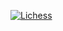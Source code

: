 [![Lichess](https://img.shields.io/badge/lichess-jbhgt-red?style=for-the-badge&logo=data:image/png;base64,iVBORw0KGgoAAAANSUhEUgAAACAAAAAgCAMAAABEpIrGAAABcVBMVEVHcEwuLi79%2Ff319fUmJiYWFhYcHBz%2B%2Fv4AAAANDQ0qKiohISH5%2Bfny8vKmpqb4%2BPj29vakpKTu7u78%2FPz09PRHR0cxMTFJSUne3t7n5%2Bfq6ur39%2FfKysqZmZn6%2Bvrm5ubt7e3JycnMzMyLi4tAQEChoaHx8fHFxcX7%2B%2FuKioqWlpbf399jY2N%2Ff3%2Fw8PBUVFS2trZYWFhvb2%2Fo6OiwsLBERETs7OzOzs61tbWgoKCMjIxqamrHx8fPz8%2Bzs7PU1NTc3NzAwMCCgoKRkZF%2Bfn7p6emjo6NkZGTl5eVeXl6JiYnT09Pr6%2Bvz8%2FN8fHy5ubm9vb2NjY3X19eSkpJ4eHjg4OBpaWmnp6fi4uLY2Ng9PT1TU1M3NzfV1dWdnZ01NTV2dnbGxsaPj4%2BlpaXR0dHDw8ODg4O3t7e4uLiqqqp7e3utra3v7%2B%2FZ2dnQ0NDLy8vh4eFhYWGFhYW%2Bvr66urpzc3NCQkJRUVE6OjqYmJiurq7fr4MZAAAAAXRSTlMAQObYZgAAAbRJREFUeNqN0wPX7DAQBuDtNum8U6ztzzavbdu2zV9%2Ft8jppns1R4OnTJIKgn4bqdRfppOxGR72tr9UcCXMNZDu3XnybH07LxxIzg2BbqZs3bYlYDn2Kj6QAlGy%2BVGwvMdwpGVlSj%2BQUddF4J2QxsarWomoWFgk%2Bs4LOvhssP2pE7%2FNT8N4Mwi2DPmtG75n2M2WMV%2BMwesKf%2B0F1Wg%2Buu6tYbdiMOuI92F17kIE6CWXXQVKllDvfJHrUbYmrOcKTAnHjNrT1SUvSl9Iw4vAWbRJxQ2sNMKsuYF8BMb5VPyBy6g8DrMtcCMAOcBPVKwD7WaQXcZYAAqAOQCoJXHrup%2FUGTUfnAE8bbXnbsI57%2F%2Bxa1j1gcs4rgEqXJWi3Rcmw%2FRf8gRP6YDcS0I86v8LcM4HEzicAFR8KOwH5n3MkA%2FmWB5Jis5TNmwseQGgYziZBJRdAd81KQQ18OiQ6C5vxvvhKKz9SZDzKAbTB2Hv0%2Ben9S3XOQRkBv5neoSoqG3r9AGByt56tJCtXdiZTZ6LwoQFVBd25GfnJcZ3p2n4ZJVGZqoAUB7b42oHWPvJk4vZ%2Fz7g4fQXwrM7OTNQamYAAAAASUVORK5CYII%3D&labelColor=white&color=black)](https://lichess.org/@/jbhgt)

<!--
**idunno101/idunno101** is a ✨ _special_ ✨ repository because its `README.md` (this file) appears on your GitHub profile.

Here are some ideas to get you started:

- 🔭 I’m currently working on ...
- 🌱 I’m currently learning ...
- 👯 I’m looking to collaborate on ...
- 🤔 I’m looking for help with ...
- 💬 Ask me about ...
- 📫 How to reach me: ...
- 😄 Pronouns: ...
- ⚡ Fun fact: ...
-->
